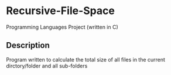 # Recursive-File-Space
Programming Languages Project (written in C)

## Description
Program written to calculate the total size of all files in the current dirctory/folder and all sub-folders
